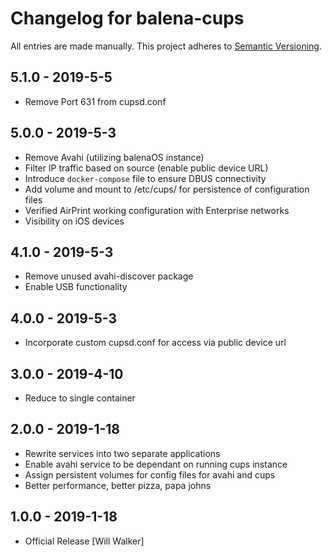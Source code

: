 # Changelog for balena-cups

All entries are made manually. This project adheres to [Semantic Versioning](http://semver.org/).

## 5.1.0 - 2019-5-5
- Remove Port 631 from cupsd.conf

## 5.0.0 - 2019-5-3

- Remove Avahi (utilizing balenaOS instance)
- Filter IP traffic based on source (enable public device URL)
- Introduce `docker-compose` file to ensure DBUS connectivity
- Add volume and mount to /etc/cups/ for persistence of configuration files
- Verified AirPrint working configuration with Enterprise networks
- Visibility on iOS devices

## 4.1.0 - 2019-5-3

- Remove unused avahi-discover package
- Enable USB functionality

## 4.0.0 - 2019-5-3

- Incorporate custom cupsd.conf for access via public device url

## 3.0.0 - 2019-4-10

- Reduce to single container

## 2.0.0 - 2019-1-18

- Rewrite services into two separate applications
- Enable avahi service to be dependant on running cups instance
- Assign persistent volumes for config files for avahi and cups
- Better performance, better pizza, papa johns

## 1.0.0 - 2019-1-18

- Official Release [Will Walker]
